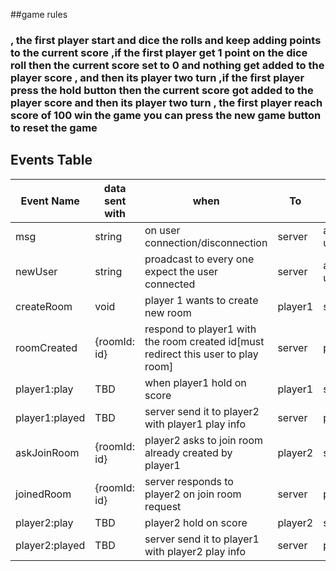 ##game rules

###   , the first player start and dice the rolls and keep adding points to the current score   ,if the first player get 1 point on the dice roll then the current score set to 0 and nothing get added to the player score  , and then its player two turn   ,if the first player press the hold button then the current score got added to the player score and then its player two turn     ,  the first player reach score of 100 win the game   you can press the new game button to reset the game

## Events Table

| Event Name     | data sent with | when                                                                              | To      | From     |
|----------------|----------------|-----------------------------------------------------------------------------------|---------|----------|
| msg            | string         | on user connection/disconnection                                                  | server  | any user |
| newUser        | string         | proadcast to every one expect the user connected                                  | server  | any user |
| createRoom     | void           | player 1 wants to create new room                                                 | player1 | server   |
| roomCreated    | {roomId: id}   | respond to player1 with the room created id[must redirect this user to play room] | server  | player1  |
| player1:play   | TBD            | when player1 hold on score                                                        | player1 | server   |
| player1:played | TBD            | server send it to player2 with player1 play info                                  | server  | player2  |
| askJoinRoom    | {roomId: id}   | player2 asks to join room already created by player1                              | player2 | server   |
| joinedRoom     | {roomId: id}   | server responds to player2 on join room request                                   | server  | player2  |
| player2:play   | TBD            | player2 hold on score                                                             | player2 | server   |
| player2:played | TBD            | server send it to player1 with player2 play info                                  | server  | player1  |